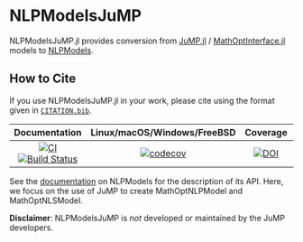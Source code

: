 # NLPModelsJuMP

NLPModelsJuMP.jl provides conversion from [JuMP.jl](https://github.com/jump-dev/JuMP.jl) / [MathOptInterface.jl](https://github.com/jump-dev/MathOptInterface.jl) models to [NLPModels](https://github.com/JuliaSmoothOptimizers/NLPModels.jl).

## How to Cite

If you use NLPModelsJuMP.jl in your work, please cite using the format given in [`CITATION.bib`](https://github.com/JuliaSmoothOptimizers/NLPModelsJuMP.jl/blob/master/CITATION.bib).

| **Documentation** | **Linux/macOS/Windows/FreeBSD** | **Coverage** | **DOI** |
|:-----------------:|:----------------------------------------------:|:------------:|:-------:|
| [![CI](https://github.com/JuliaSmoothOptimizers/NLPModelsJuMP.jl/workflows/CI/badge.svg?branch=master)](https://github.com/JuliaSmoothOptimizers/NLPModelsJuMP.jl/actions) [![Build Status](https://img.shields.io/cirrus/github/JuliaSmoothOptimizers/NLPModelsJuMP.jl?logo=Cirrus%20CI)](https://cirrus-ci.com/github/JuliaSmoothOptimizers/NLPModelsJuMP.jl) | [![codecov](https://codecov.io/gh/JuliaSmoothOptimizers/NLPModelsJuMP.jl/branch/master/graph/badge.svg)](https://codecov.io/gh/NLPModelsJuMP.jl) | [![DOI](https://img.shields.io/badge/DOI-10.5281%2Fzenodo.2574162-blue.svg)](https://doi.org/10.5281/zenodo.2574162) |

See the [documentation](https://juliasmoothoptimizers.github.io/NLPModels.jl/stable/) on NLPModels for the description of its API.
Here, we focus on the use of JuMP to create MathOptNLPModel and MathOptNLSModel.

**Disclaimer**: NLPModelsJuMP is *not* developed or maintained by the JuMP developers.
